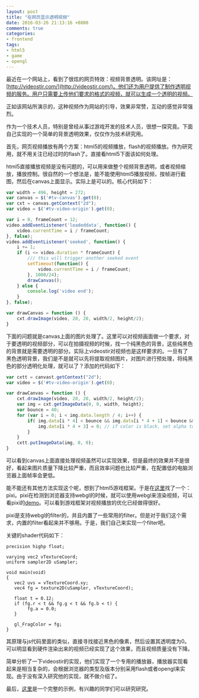 ```yaml
---
layout: post
title: "在网页显示透明视频"
date: 2016-03-26 21:13:16 +0800
comments: true
categories:
- frontend
tags:
- html5
- game
- opengl
---
```


最近在一个网站上，看到了很炫的网页特效：视频背景透明。该网址是：[http://videostir.com/](http://videostir.com/)。他们还为用户提供了制作透明视频的服务。用户只需要上传他们要求的格式的视频，就可以生成一个透明的视频。

正如该网站所演示的，这种视频作为网站的引导，效果非常赞，互动的感觉非常强烈。

<!-- more -->

作为一个技术人员，特别是曾经从事过游戏开发的技术人员，很想一探究竟。下面自己实现的一个简单的背景透明效果，仅仅作为技术研究用。

首先，网页视频播放有两个方案：html5的视频播放，flash的视频播放。作为研究用，就不用关注已经过时的flash了。直接看html5下面该如何处理。

html5直接播放视频是没有问题的，可以用来做整个视频背景透明，或者视频缩放，播放控制。很自然的一个想法是，能不能使用html5播放视频，按帧进行截图，然后在canvas上面显示。实际上是可以的。核心代码如下：

```javascript
var width = 496, height = 272;
var canvas = $('#tv-canvas').get(0);
var cxt = canvas.getContext("2d");
var video = $('#tv-video-origin').get(0);

var i = 0, frameCount = 12;
video.addEventListener('loadeddata', function() {
    video.currentTime = i / frameCount;
}, false);
video.addEventListener('seeked', function() {
    i += 1;
    if (i <= video.duration * frameCount) {
        /// this will trigger another seeked event
        setTimeout(function() {
            video.currentTime = i / frameCount;
        }, 1000/24);
        drawCanvas();
    } else {
        console.log('video end');
    }
}, false);

var drawCanvas = function () {
    cxt.drawImage(video, 20, 20, width/2, height/2);
}
```


下面的问题就是canvas上面的图片处理了。这里可以对视频画面做一个要求，对于要透明的视频部分，可以在拍摄视频的时候，找一个纯黑色的背景，这些纯黑色的背景就是需要透明的部分。实际上videostir对视频也是这样要求的。一旦有了黑色透明背景，我们是不是就可以先将提取视频图片，对图片进行预处理，将纯黑色的部分透明化处理，就可以了？添加的代码如下：

```javascript
var cxtt = canvast.getContext("2d");
var video = $('#tv-video-origin').get(0);

var drawCanvas = function () {
    cxt.drawImage(video, 20, 20, width/2, height/2);
    var img = cxt.getImageData(0, 0, width, height);
    var bounce = 40;
    for (var i = 0; i < img.data.length / 4; i++) {
        if( img.data[i * 4] < bounce && img.data[i * 4 + 1] < bounce && img.data[i * 4 + 2] < bounce ) {
            img.data[i * 4 + 3] = 0; // if color is black, set alpha to 0
        }
    }
    cxtt.putImageData(img, 0, 0);
}
```


可以看到canvas上面直接处理视频虽然可以实现效果，但是最终的效果并不是很好，看起来图片质量下降比较严重，而且效率问题也比较严重，在配置低的电脑浏览器上面帧率会更低。

能不能还有其他方法实现这个呢，想到了html5游戏框架。于是在[这里](https://html5gameengine.com/)找了一个：pixi。pixi在检测到浏览器支持webgl的时候，就可以使用webgl来渲染视频，可以看pixi的[demo](https://pixijs.github.io/examples/index.html?s=basics&f=video.js&title=Video)。可以看到游戏框架对视频播放的优化已经做得很好。

pixi是支持webgl的filter的，并且内置了一些常用的filter。但是对于我们这个需求，内置的filter看起来并不够用。于是，我们自己来实现一个filter吧。

关键的shader代码如下：

```
precision highp float;

varying vec2 vTextureCoord;
uniform sampler2D uSampler;

void main(void)
{
   vec2 uvs = vTextureCoord.xy;
   vec4 fg = texture2D(uSampler, vTextureCoord);

   float t = 0.12;
   if (fg.r < t && fg.g < t && fg.b < t) {
        fg.a = 0.0;
   }

   gl_FragColor = fg;
}
```

其原理与js代码里面的类似，直接寻找接近黑色的像素，然后设置其透明度为0。可以明显看到硬件渲染出来的视频已经实现了这个效果，而且视频质量没有下降。

简单分析了一下videostir的实现，他们实现了一个专用的播放器，播放器实现看起来是相当复杂的，会根据浏览器的类型及版本分别采用flash或者opengl来实现。由于没有深入研究他的实现，就不做介绍了。

最后，[这里](/attaches/2016/2016-03-26-transparent-video/index.html)是一个完整的示例，有兴趣的同学们可以研究研究。








